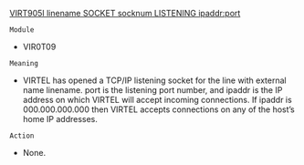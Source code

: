 [VIRT905I linename SOCKET socknum LISTENING ipaddr:port](https://virtel.readthedocs.io/en/latest/manuals/virtel/Virtel459MG/messages.html?highlight=VIRT905I#VIRT905I)

`Module`
- VIR0T09

`Meaning`
- VIRTEL has opened a TCP/IP listening socket for the line with external name linename. port is the listening port number, and ipaddr is the IP address on which VIRTEL will accept incoming connections. If ipaddr is 000.000.000.000 then VIRTEL accepts connections on any of the host’s home IP addresses.

`Action`
- None.
